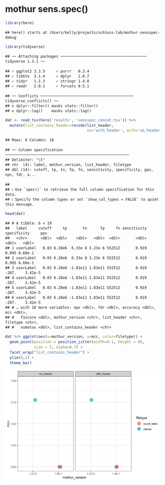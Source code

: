 mothur sens.spec()
================

``` r
library(here)
```

    ## here() starts at /Users/kelly/projects/schloss-lab/mothur-sensspec-debug

``` r
library(tidyverse)
```

    ## ── Attaching packages ─────────────────────────────────────── tidyverse 1.3.1 ──

    ## ✓ ggplot2 3.3.5     ✓ purrr   0.3.4
    ## ✓ tibble  3.1.4     ✓ dplyr   1.0.7
    ## ✓ tidyr   1.1.3     ✓ stringr 1.4.0
    ## ✓ readr   2.0.1     ✓ forcats 0.5.1

    ## ── Conflicts ────────────────────────────────────────── tidyverse_conflicts() ──
    ## x dplyr::filter() masks stats::filter()
    ## x dplyr::lag()    masks stats::lag()

``` r
dat <- read_tsv(here('results', 'sensspec_concat.tsv')) %>% 
  mutate(list_contains_header=recode(list_header,
                                     no='with_header', with='no_header'))
```

    ## Rows: 6 Columns: 18

    ## ── Column specification ────────────────────────────────────────────────────────
    ## Delimiter: "\t"
    ## chr  (4): label, mothur_version, list_header, filetype
    ## dbl (14): cutoff, tp, tn, fp, fn, sensitivity, specificity, ppv, npv, fdr, a...

    ## 
    ## ℹ Use `spec()` to retrieve the full column specification for this data.
    ## ℹ Specify the column types or set `show_col_types = FALSE` to quiet this message.

``` r
head(dat)
```

    ## # A tibble: 6 × 19
    ##   label     cutoff     tp       tn      fp     fn sensitivity specificity     ppv
    ##   <chr>      <dbl>  <dbl>    <dbl>   <dbl>  <dbl>       <dbl>       <dbl>   <dbl>
    ## 1 userLabel   0.03 6.28e6  6.33e 8 3.23e 6 552512       0.919       0.995 6.60e-1
    ## 2 userLabel   0.03 6.28e6  6.33e 8 3.23e 6 552512       0.919       0.995 6.60e-1
    ## 3 userLabel   0.03 6.28e6 -1.83e11 1.83e11 552512       0.919    -287.    3.42e-5
    ## 4 userLabel   0.03 6.28e6 -1.83e11 1.83e11 552512       0.919    -287.    3.42e-5
    ## 5 userLabel   0.03 6.28e6 -1.83e11 1.83e11 552512       0.919    -287.    3.42e-5
    ## 6 userLabel   0.03 6.28e6 -1.83e11 1.83e11 552512       0.919    -287.    3.42e-5
    ## # … with 10 more variables: npv <dbl>, fdr <dbl>, accuracy <dbl>, mcc <dbl>,
    ## #   f1score <dbl>, mothur_version <chr>, list_header <chr>, filetype <chr>,
    ## #   numotus <dbl>, list_contains_header <chr>

``` r
dat %>% ggplot(aes(x=mothur_version, y=mcc, color=filetype)) +
  geom_point(position = position_jitter(width=0.1, height = 0),
             size = 5, alpha=0.7) +
  facet_wrap("list_contains_header") +
  ylim(0,1) +
  theme_bw()
```

![](figures/plot_mcc-1.png)<!-- -->
